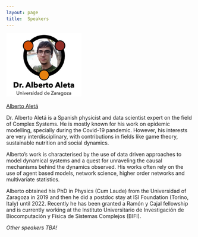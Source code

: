 ```yaml
---
layout: page
title:  Speakers
---
```


<img style="float: centre;" src="/assets/image24/speakers/alberto.jpeg" width="40%"/>

[Alberto Aletá](https://aaleta.github.io/)

Dr. Alberto Aletá is a Spanish physicist and data scientist expert on the field of Complex Systems. He is mostly known for his work on epidemic modelling, specially during the Covid-19 pandemic. However, his interests are very interdisciplinary, with contributions in fields like game theory, sustainable nutrition and social dynamics.  

Alberto’s work is characterised by the use of data driven approaches to model dynamical systems and a quest for unraveling the causal mechanisms behind the dynamics observed. His works often rely on the use of agent based models, network science, higher order networks and multivariate statistics. 

Alberto obtained his PhD in Physics (Cum Laude) from the Universidad of Zaragoza in 2019 and then he did a postdoc stay at ISI Foundation (Torino, Italy) until 2022. Recently he has been granted a Ramón y Cajal fellowship and is currently working at the Instituto Universitario de Investigación de Biocomputación y Física de Sistemas Complejos (BIFI).

*Other speakers TBA!*

<!---
<img style="float: centre;" src="/assets/image23/speakers/karolinewiesner.jpg" width="25%"/>

[Karoline Wiesner](https://www.karowiesner.org/)

Karoline Wiesner is Professor of Complexity Science at the University of Potsdam, Germany, and External Faculty of the Complexity Science Hub Vienna. With a PhD in physics from Uppsala University, Sweden, and after research fellowships at the Santa Fe Institute and the University of California, Davis, she joined the School of Mathematics at the University of Bristol in 2007 as Assistant Professor and the Institute of Physics and Astronomy at the University of Potsdam in 2021 as full professor. In the past, Karoline Wiesner has held Visiting Research Professorships at the Potsdam Institute for Climate Impact Research, at the Institute for Theoretical Physics at Lund University, and at the Niels Bohr Institute at Copenhagen University. She is the author of "What is a complex systems", published with Yale University Press (2020).

<br>

<img style="float: centre;" src="/assets/image23/speakers/maria.jpg" width="25%"/>

[Maria del Rio-Chanona](https://mariadelriochanona.info/)

Maria is a JSMF Postdoctoral Fellow at the Complexity Science Hub Vienna. Her research draws from network science, natural language processing, and agent-based modelling and focuses on labour economics, the future of work, green transition, the economic impact of the Covid-19 pandemic and the Great Resignation. Maria has a PhD in Mathematics from Oxford University, where she was part of the Complexity Economics group of the Institute for New Economic Thinking at the Oxford Martin School. She has worked alongside international policy organizations, including the International Monetary Fund and the International Labour Organisation. Before her postgraduate studies, Maria did her undergraduate studies in Physics at UNAM, Mexico.

<br>

<img style="float: centre;" src="/assets/image23/speakers/deroos.png" width="25%"/>

[André de Roos](https://staff.fnwi.uva.nl/a.m.deroos/)

André de Roos is professor of theoretical ecology and external faculty member Santa-Fe (more info soon).

<br>

<img style="float: centre;" src="/assets/image23/speakers/fariba.jpg" width="25%"/>

[Fariba Karimi](https://networkinequality.com/people/fariba-karimi/)

Fariba Karimi has been a team leader in computational social science at the CSH Vienna and an assistant professor at the Department of Network and Data Science at CEU since March 2021. Fariba received her PhD degree in physics and computational science from Umea University (Sweden) in 2015 and was a PostDoc at GESIS – Leibniz Institute for Social Sciences in Germany. Fariba’s research focuses on computational social science, the emergence of biases and inequality in networks and algorithms, and modeling human behavior. Her recent research revolves around the topics of visibility of minorities in social networks, the impact of network structure on ranking and recommender algorithms, and disparities in academia and its impact on under-represented groups. She combines statistical analyses of large datasets of online interactions with computational models, agent-based modeling, and network analysis. In 2022, Fariba together with a team of international researchers was awarded an EU Horizon grant to study multi-criteria fairness in AI systems.

-->